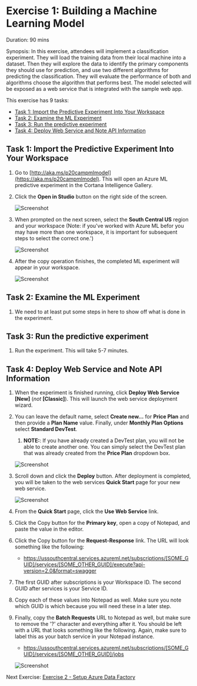 # Exercise 1: Building a Machine Learning Model

Duration: 90 mins

Synopsis: In this exercise, attendees will implement a classification experiment. They will load the training data from their local machine into a dataset. Then they will explore the data to identify the primary components they should use for prediction, and use two different algorithms for predicting the classification. They will evaluate the performance of both and algorithms choose the algorithm that performs best. The model selected will be exposed as a web service that is integrated with the sample web app.

This exercise has 9 tasks:

* [Task 1: Import the Predictive Experiment Into Your Workspace](#task-1-import-the-predictive-experiment-into-your-workspace)
* [Task 2: Examine the ML Experiment](#task-2-examine-the-ml-experiment)
* [Task 3: Run the predictive experiment](#task-3-run-the-predictive-experiment)
* [Task 4: Deploy Web Service and Note API Information](#task-4-deploy-web-service-and-note-api-information)

## Task 1: Import the Predictive Experiment Into Your Workspace

1. Go to [http://aka.ms/p20campmlmodel](https://aka.ms/p20campmlmodel). This will open an Azure ML predictive experiment in the Cortana Intelligence Gallery.
2. Click the **Open in Studio** button on the right side of the screen.

    ![Screenshot](images/import_the_completed_predictive_experiment_into_your_workspace_0.png)
1. When prompted on the next screen, select the **South Central US** region and your workspace (Note: if you've worked with Azure ML befor you may have more than one workspace, it is important for subsequent steps to select the correct one.')

    ![Screenshot](images/import_the_completed_predictive_experiment_into_your_workspace_1.png)
1. After the copy operation finishes, the completed ML experiment will appear in your workspace.

	![Screenshot](images/import_the_completed_predictive_experiment_into_your_workspace_2.png)

## Task 2: Examine the ML Experiment

1.  We need to at least put some steps in here to show off what is done in the experiment.

## Task 3: Run the predictive experiment

1. Run the experiment. This will take 5-7 minutes.

    

## Task 4: Deploy Web Service and Note API Information

1. When the experiment is finished running, click **Deploy Web Service [New]** (*not* **[Classic]**). This will launch the web service deployment wizard.

1. You can leave the default name, select **Create new...** for **Price Plan** and then provide a **Plan Name** value. Finally, under **Monthly Plan Options** select **Standard DevTest**.
    1. **NOTE:**: If you have already created a DevTest plan, you will not be able to create another one. You can simply select the DevTest plan that was already created from the **Price Plan** dropdown box.

    ![Screenshot](images/operationalize_the_experiment_19.png)

1. Scroll down and click the **Deploy** button. After deployment is completed, you will be taken to the web services **Quick Start** page for your new web service.

    ![Screenshot](images/operationalize_the_experiment_20.png)
1. From the **Quick Start** page, click the **Use Web Service** link.
2. Click the Copy button for the **Primary key**, open a copy of Notepad, and paste the value in the editor.
2. Click the Copy button for the **Request-Response** link. The URL will look something like the following:
    * https://ussouthcentral.services.azureml.net/subscriptions/[SOME_GUID]/services/[SOME_OTHER_GUID]/execute?api-version=2.0&format=swagger
1. The first GUID after subscriptions is your Workspace ID. The second GUID after services is your Service ID.
2. Copy each of these values into Notepad as well. Make sure you note which GUID is which because you will need these in a later step.
1. Finally, copy the **Batch Requests** URL to Notepad as well, but make sure to remove the '?' character and everything after it. You should be left with a URL that looks something like the following. Again, make sure to label this as your batch service in your Notepad instance.
    * https://ussouthcentral.services.azureml.net/subscriptions/[SOME_GUID]/services/[SOME_OTHER_GUID]/jobs

    ![Screenshot](images/operationalize_the_experiment_21.png)

Next Exercise: [Exercise 2 - Setup Azure Data Factory](02_Exercise_2_-_Setup_Azure_Data_Factory.md)
